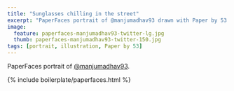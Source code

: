 ```yaml
---
title: "Sunglasses chilling in the street"
excerpt: "PaperFaces portrait of @manjumadhav93 drawn with Paper by 53 on an iPad."
image: 
  feature: paperfaces-manjumadhav93-twitter-lg.jpg
  thumb: paperfaces-manjumadhav93-twitter-150.jpg
tags: [portrait, illustration, Paper by 53]
---
```


PaperFaces portrait of [@manjumadhav93](http://twitter.com/manjumadhav93).

{% include boilerplate/paperfaces.html %}